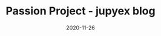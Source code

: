 ---
title: "Passion Project - jupyex blog"
date: 2020-11-26
description: Creating a blog where I share things I have learnt and try to translate them into something that everyone would understand.
weight: 1
link: https://github.com/jupyex/paradox3852
repo: https://github.com/jupyex/paradox3852
icon: 📝
---